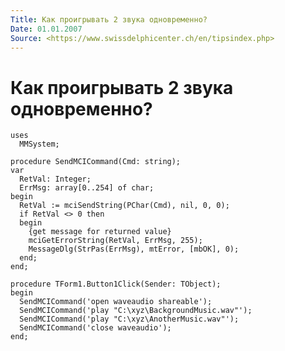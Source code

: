 ```yaml
---
Title: Как проигрывать 2 звука одновременно?
Date: 01.01.2007
Source: <https://www.swissdelphicenter.ch/en/tipsindex.php>
---
```



Как проигрывать 2 звука одновременно?
=====================================

    uses 
      MMSystem; 
     
    procedure SendMCICommand(Cmd: string); 
    var 
      RetVal: Integer; 
      ErrMsg: array[0..254] of char; 
    begin 
      RetVal := mciSendString(PChar(Cmd), nil, 0, 0); 
      if RetVal <> 0 then 
      begin 
        {get message for returned value} 
        mciGetErrorString(RetVal, ErrMsg, 255); 
        MessageDlg(StrPas(ErrMsg), mtError, [mbOK], 0); 
      end; 
    end; 
     
    procedure TForm1.Button1Click(Sender: TObject); 
    begin 
      SendMCICommand('open waveaudio shareable'); 
      SendMCICommand('play "C:\xyz\BackgroundMusic.wav"'); 
      SendMCICommand('play "C:\xyz\AnotherMusic.wav"'); 
      SendMCICommand('close waveaudio'); 
    end; 

